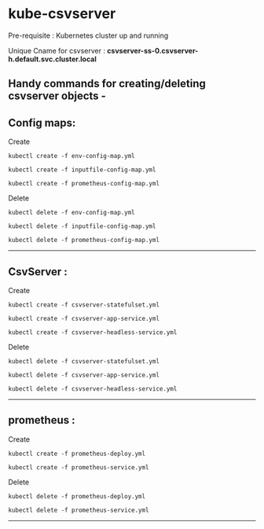 # kube-csvserver

Pre-requisite : Kubernetes cluster up and running 

Unique Cname for csvserver : **csvserver-ss-0.csvserver-h.default.svc.cluster.local**

Handy commands for creating/deleting csvserver objects -
---------------------------------------------------------------

**Config maps**:
---------------------------------------------------------------
Create

```
kubectl create -f env-config-map.yml

kubectl create -f inputfile-config-map.yml

kubectl create -f prometheus-config-map.yml
```

Delete

```
kubectl delete -f env-config-map.yml

kubectl delete -f inputfile-config-map.yml

kubectl delete -f prometheus-config-map.yml
```
---------------------------------------------------------------

**CsvServer** :
---------------------------------------------------------------
Create

```
kubectl create -f csvserver-statefulset.yml

kubectl create -f csvserver-app-service.yml

kubectl create -f csvserver-headless-service.yml
```

Delete

```
kubectl delete -f csvserver-statefulset.yml

kubectl delete -f csvserver-app-service.yml

kubectl delete -f csvserver-headless-service.yml
```
---------------------------------------------------------------

**prometheus** :
---------------------------------------------------------------
Create

```
kubectl create -f prometheus-deploy.yml

kubectl create -f prometheus-service.yml
```


Delete

```
kubectl delete -f prometheus-deploy.yml

kubectl delete -f prometheus-service.yml
```
---------------------------------------------------------------
